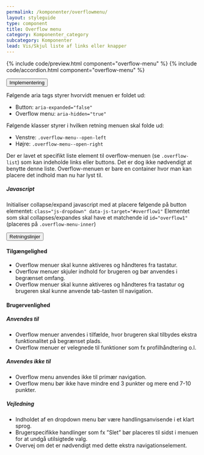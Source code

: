 ```yaml
---
permalink: /komponenter/overflowmenu/
layout: styleguide
type: component
title: Overflow menu
category: Komponenter_category
subcategory: Komponenter
lead: Vis/Skjul liste af links eller knapper
---
```


{% include code/preview.html component="overflow-menu" %}
{% include code/accordion.html component="overflow-menu" %}
<div class="accordion-bordered">
  <button class="button-unstyled accordion-button"
      aria-expanded="false" aria-controls="overflow-docs">
    Implementering
  </button>
  <div id="overflow-docs" aria-hidden="true" class="accordion-content">
    <p>Følgende aria tags styrer hvorvidt menuen er foldet ud:</p>
    <ul>
      <li>Button: <code>aria-expanded="false"</code></li>
      <li>Overflow menu: <code>aria-hidden="true"</code></li>
    </ul>
    <p>Følgende klasser styrer i hvilken retning menuen skal folde ud:</p>
    <ul>
      <li>Venstre: <code>.overflow-menu--open-left</code></li>
      <li>Højre: <code>.overflow-menu--open-right</code></li>
    </ul>
    <p>Der er lavet et specifikt liste element til overflow-menuen (se <code>.overflow-list</code>) som kan indeholde links eller buttons. Det er dog ikke nødvendigt at benytte denne liste. Overflow-menuen er bare en container hvor man kan placere det indhold man nu har lyst til.</p>
    <h5>Javascript</h5>
    <p>Initialiser collapse/expand javascript med at placere følgende på button elementet: <code>class="js-dropdown" data-js-target="#overflow1"</code>
    Elementet som skal collapses/expandes skal have et matchende id <code>id="overflow1"</code> (placeres på <code>.overflow-menu-inner</code>)</p>
  </div>
</div>


<div class="accordion-bordered accordion-docs">
  <button class="button-unstyled accordion-button"
      aria-expanded="true" aria-controls="overflow-docs-info">
    Retningslinjer
  </button>
  <div id="overflow-docs-info" class="accordion-content">
    <article>
      <section>
          <h4>Tilgængelighed</h4>
          <ul>
              <li>Overflow menuer skal kunne aktiveres og håndteres fra tastatur.</li>
              <li>Overflow menuer skjuler indhold for brugeren og bør anvendes i begrænset omfang. </li>
              <li>Overflow menuer skal kunne aktiveres og håndteres fra tastatur og brugeren skal kunne anvende tab-tasten til navigation. </li>
          </ul>
      </section>
      <section>
          <h4>Brugervenlighed</h4>
          <h5>Anvendes til</h5>
          <ul>
              <li>Overflow menuer anvendes i tilfælde, hvor brugeren skal tilbydes ekstra funktionalitet på begrænset plads.</li>
              <li>Overflow menuer er velegnede til funktioner som fx profilhåndtering o.l.</li>
          </ul>
          <h5>Anvendes ikke til</h5>
          <ul>
              <li>Overflow menu anvendes ikke til primær navigation.</li>
              <li>Overflow menu bør ikke have mindre end 3 punkter og mere end 7-10 punkter.</li>
          </ul>
          <h5>Vejledning</h5>                
          <ul>
              <li>Indholdet af en dropdown menu bør være handlingsanvisende i et klart sprog.</li>
              <li>Brugerspecifikke handlinger som fx ”Slet” bør placeres til sidst i menuen for at undgå utilsigtede valg.</li>
              <li>Overvej om det er nødvendigt med dette ekstra navigationselement.</li>
          </ul>
      </section>
    </article>
  </div>
</div>


